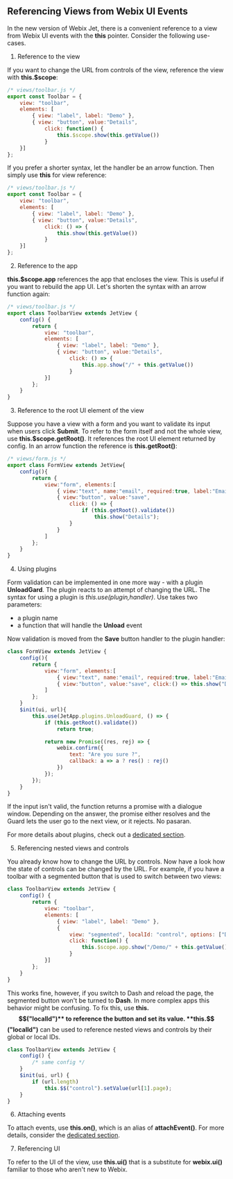 ## Referencing Views from Webix UI Events

In the new version of Webix Jet, there is a convenient reference to a view from Webix UI events with the **this** pointer. Consider the following use-cases.

1. Reference to the view

If you want to change the URL from controls of the view, reference the view with **this.$scope**: 

~~~js
/* views/toolbar.js */
export const Toolbar = {
    view: "toolbar",
    elements: [
        { view: "label", label: "Demo" },
        { view: "button", value:"Details",
            click: function() {
                this.$scope.show(this.getValue())
            }
    }]
};
~~~

If you prefer a shorter syntax, let the handler be an arrow function. Then simply use **this** for view reference:

~~~js
/* views/toolbar.js */
export const Toolbar = {
    view: "toolbar",
    elements: [
        { view: "label", label: "Demo" },
        { view: "button", value:"Details",
            click: () => {
                this.show(this.getValue())
            }
    }]
};
~~~

2. Reference to the app

**this.$scope.app** references the app that encloses the view. This is useful if you want to rebuild the app UI. Let's shorten the syntax with an arrow function again:

~~~js
/* views/toolbar.js */
export class ToolbarView extends JetView {
    config() {
        return {
            view: "toolbar",
            elements: [
                { view: "label", label: "Demo" },
                { view: "button", value:"Details",
                    click: () => {
                        this.app.show("/" + this.getValue())
                    }
            }]
        };
    }
}
~~~

3. Reference to the root UI element of the view

Suppose you have a view with a form and you want to validate its input when users click **Submit**. To refer to the form itself and not the whole view, use **this.$scope.getRoot()**. It references the root UI element returned by config. In an arrow function the reference is **this.getRoot()**:

~~~js
/* views/form.js */
export class FormView extends JetView{
	config(){
		return { 
			view:"form", elements:[
				{ view:"text", name:"email", required:true, label:"Email" },
				{ view:"button", value:"save", 
                    click: () => {
                        if (this.getRoot().validate())
                            this.show("Details");
                    } 
                }
			]
		};
	}
}
~~~

4. Using plugins

Form validation can be implemented in one more way - with a plugin **UnloadGard**. The plugin reacts to an attempt of changing the URL. The syntax for using a plugin is *this.use(plugin,handler)*. Use takes two parameters:
- a plugin name
- a function that will handle the **Unload** event

Now validation is moved from the **Save** button handler to the plugin handler:

~~~js
class FormView extends JetView {
	config(){
		return { 
			view:"form", elements:[
				{ view:"text", name:"email", required:true, label:"Email" },
				{ view:"button", value:"save", click:() => this.show("Details") }
			]
		};
	}
	$init(ui, url){
		this.use(JetApp.plugins.UnloadGuard, () => {
			if (this.getRoot().validate())
				return true;

			return new Promise((res, rej) => {
				webix.confirm({
					text: "Are you sure ?",
					callback: a => a ? res() : rej()
				})
			});
		});
	}
}
~~~

If the input isn't valid, the function returns a promise with a dialogue window. Depending on the answer, the promise either resolves and the Guard lets the user go to the next view, or it rejects. No pasaran.

For more details about plugins, check out a [dedicated section](/).

5. Referencing nested views and controls

You already know how to change the URL by controls. Now have a look how the state of controls can be changed by the URL. For example, if you have a toolbar with a segmented button that is used to switch between two views:

~~~js
class ToolbarView extends JetView {
    config() {
        return {
            view: "toolbar",
            elements: [
                { view: "label", label: "Demo" }, 
                {
                    view: "segmented", localId: "control", options: ["Details", "Dash"],
                    click: function() {
                        this.$scope.app.show("/Demo/" + this.getValue())
                    }
            }]
        };
    }
}
~~~

This works fine, however, if you switch to Dash and reload the page, the segmented button won't be turned to **Dash**. In more complex apps this behavior might be confusing. To fix this, use **this.$$("localId")** to reference the button and set its value. **this.$$("localId")** can be used to reference nested views and controls by their global or local IDs.

~~~js
class ToolbarView extends JetView {
    config() {
        /* same config */
    }
    $init(ui, url) {
        if (url.length)
            this.$$("control").setValue(url[1].page);
    }
}
~~~

6. Attaching events

To attach events, use **this.on()**, which is an alias of **attachEvent()**. For more details, consider the [dedicated section](/events).

7. Referencing UI

To refer to the UI of the view, use **this.ui()** that is a substitute for **webix.ui()** familiar to those who aren't new to Webix.